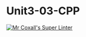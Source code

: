 # Unit3-03-CPP
[![Mr Coxall's Super Linter](https://github.com/ICS3U-C-Programming-LilyC/Unit3-03-CPP/workflows/Mr%20Coxall's%20Super%20Linter/badge.svg)](https://github.com/ICS3U-C-Programming-LilyC/Unit3-03-CPP/actions/)
